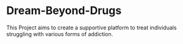 # Dream-Beyond-Drugs
This Project aims to create a supportive platform to treat individuals struggling with various forms of addiction.

